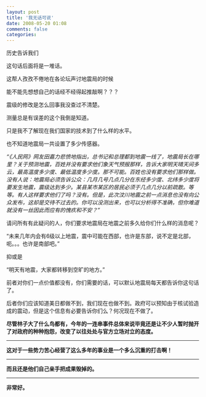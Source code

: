 ```yaml
---
layout: post
title: '我无话可说'
date: 2008-05-20 01:08
comments: false
categories: 
---
```

    

历史告诉我们

这句话后面将是一堆话。

这帮人孜孜不倦地在各论坛声讨地震局的时候

能不能先想想自己的话经不经得起推敲啊？？？

震级的修改是怎么回事我没查过不清楚。

测量总是有误差的这个我倒是知道。

只是我不了解现在我们国家的技术到了什么样的水平。

也不知道地震局一共设置了多少传感器。

_“《人民网》网友田嘉力悲愤地指出，总书记和总理都到地震一线了，地震局长在哪里？关于预测地震，百姓并没有要求他们象天气预报那样，告诉大家明天晴天间多云，最高温度多少度、最低温度多少度。那不可能。百姓也没有要求他们那样做。没有人说：地震局必须告诉公众：几月几号几点几分在东经多少度、北纬多少度将要发生地震，震级达到多少。某县某市某区的居民必须于几点几分以前疏散。等等。有人这样要求他们了吗？没有。但是，此次汶川地震之前一点消息也没有向公众发布，这却是交待不过去的。你可以没测出来，也可以分析得不准确，但你难道就没有一丝因此而应有的愧疚和不安？”_

请问所有有此疑问的人，你们要求地震局在地震之前多久给你们什么样的消息呢？

“未来几年内会有6级以上地震，震中可能在西部，也许是东部，说不定是北部，呃。。。也许是南部吧。”

抑或是

“明天有地震，大家都转移到空旷的地方。”

前者对你们一点价值都没有，你们需要的话，可以默认地震局每天都告诉你这句话了。

后者你们应该知道美日都做不到，我们现在也做不到。政府可以预知由于核试验造成的震动，但是这个信息有必要告诉你们么？何况现在不做了。

**尽管林子大了什么鸟都有，今年的一连串事件总体来说毕竟还是让不少人暂时抛开了对政府的种种抱怨，改变了以往处处与官方立场对立的态度。**

****

**这对于一些势力苦心经营了这么多年的事业是一个多么沉重的打击啊！**

****

**而且还是他们自己亲手把成果毁掉的。**

****

**非常好。**
